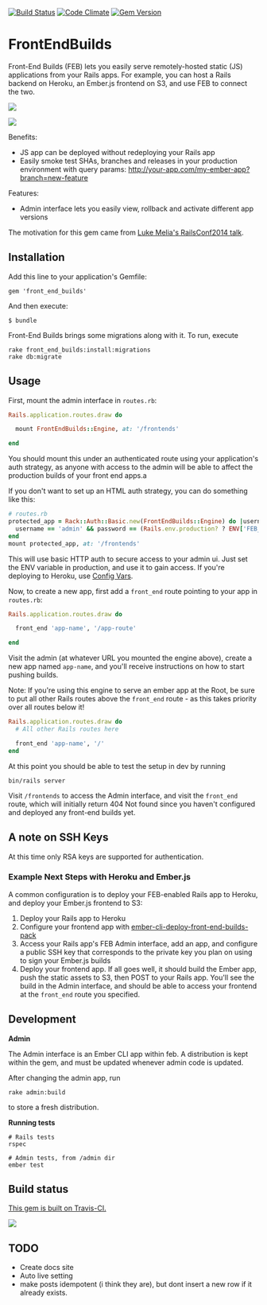 [![Build Status](https://travis-ci.org/tedconf/front_end_builds.svg)](https://travis-ci.org/tedconf/front_end_builds) [![Code
Climate](https://codeclimate.com/github/tedconf/front_end_builds/badges/gpa.svg)](https://codeclimate.com/github/tedconf/front_end_builds) [![Gem Version](https://badge.fury.io/rb/front_end_builds.svg)](http://badge.fury.io/rb/front_end_builds)

# FrontEndBuilds

Front-End Builds (FEB) lets you easily serve remotely-hosted static (JS) applications from your Rails apps. For example, you can host a Rails backend on Heroku, an Ember.js frontend on S3, and use FEB to connect the two.

![](https://camo.githubusercontent.com/175c23176da269c03c5d3f51a8feef3bdb50fc8a/687474703a2f2f63762d73637265656e73686f74732e73332e616d617a6f6e6177732e636f6d2f41646d696e5f323031352d30332d31305f30302d35312d32352e706e67)

![](https://camo.githubusercontent.com/979b56c0651251f4cf428ff354990ee167aeaf63/687474703a2f2f63762d73637265656e73686f74732e73332e616d617a6f6e6177732e636f6d2f41646d696e5f323031352d30332d31305f30302d35302d35382e706e67)

Benefits:
  - JS app can be deployed without redeploying your Rails app
  - Easily smoke test SHAs, branches and releases in your production environment with query params:
    http://your-app.com/my-ember-app?branch=new-feature

Features:
  - Admin interface lets you easily view, rollback and activate different app versions

The motivation for this gem came from [Luke Melia's RailsConf2014 talk](http://www.confreaks.com/videos/3324-railsconf-lightning-fast-deployment-of-your-rails-backed-javascript-app).


## Installation

Add this line to your application's Gemfile:

```
gem 'front_end_builds'
```

And then execute:

```
$ bundle
```

Front-End Builds brings some migrations along with it. To run, execute

```
rake front_end_builds:install:migrations
rake db:migrate
```

## Usage

First, mount the admin interface in `routes.rb`:

```rb
Rails.application.routes.draw do

  mount FrontEndBuilds::Engine, at: '/frontends'

end
```

You should mount this under an authenticated route using your application's
auth strategy, as anyone with access to the admin will be able to affect the
production builds of your front end apps.a

If you don't want to set up an HTML auth strategy, you can do something like this:

```rb
# routes.rb
protected_app = Rack::Auth::Basic.new(FrontEndBuilds::Engine) do |username, password|
  username == 'admin' && password == (Rails.env.production? ? ENV['FEB_ADMIN_PASSWORD'] : '')
end
mount protected_app, at: '/frontends'
```

This will use basic HTTP auth to secure access to your admin ui. Just set the ENV variable in production, and use it to gain access. If you're deploying to Heroku, use [Config Vars](https://devcenter.heroku.com/articles/config-vars).

Now, to create a new app, first add a `front_end` route pointing to your app in `routes.rb`:

```rb
Rails.application.routes.draw do

  front_end 'app-name', '/app-route'

end
```

Visit the admin (at whatever URL you mounted the engine above), create a
new app named `app-name`, and you'll receive  instructions on how to
start pushing builds.

Note:
If you're using this engine to serve an ember app at the Root, be sure to put all other Rails routes above the `front_end` route - as this takes priority over all routes below it!

```rb
Rails.application.routes.draw do
  # All other Rails routes here

  front_end 'app-name', '/'
end
```

At this point you should be able to test the setup in dev by running

```
bin/rails server
```

Visit `/frontends` to access the Admin interface, and visit the `front_end` route, which will initially return 404 Not found since you haven't configured and deployed any front-end builds yet.

## A note on SSH Keys
At this time only RSA keys are supported for authentication.

### Example Next Steps with Heroku and Ember.js

A common configuration is to deploy your FEB-enabled Rails app to Heroku, and deploy your Ember.js frontend to S3:

1. Deploy your Rails app to Heroku
2. Configure your frontend app with [ember-cli-deploy-front-end-builds-pack](https://github.com/tedconf/ember-cli-deploy-front-end-builds-pack)
3. Access your Rails app's FEB Admin interface, add an app, and configure a public SSH key that corresponds to the private key you plan on using to sign your Ember.js builds
4. Deploy your frontend app. If all goes well, it should build the Ember app, push the static assets to S3, then POST to your Rails app. You'll see the build in the Admin interface, and should be able to access your frontend at the `front_end` route you specified.


## Development

**Admin**

The Admin interface is an Ember CLI app within feb. A distribution is kept
within the gem, and must be updated whenever admin code is updated.

After changing the admin app, run

```
rake admin:build
```

to store a fresh distribution.

**Running tests**

```
# Rails tests
rspec

# Admin tests, from /admin dir
ember test
```

## Build status
[This gem is built on Travis-CI.](https://travis-ci.org/tedconf/front_end_builds)

![](https://travis-ci.org/tedconf/front_end_builds.svg?branch=master)

## TODO

* Create docs site
* Auto live setting
* make posts idempotent (i think they are), but dont insert a new row if
  it already exists.
